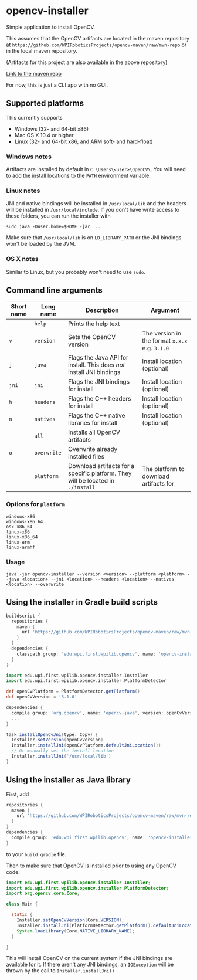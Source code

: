 # opencv-installer
Simple application to install OpenCV.

This assumes that the OpenCV artifacts are located in the maven repository at `https://github.com/WPIRoboticsProjects/opencv-maven/raw/mvn-repo` or in the local maven repository.

(Artifacts for this project are also available in the above repository)

[Link to the maven repo](https://github.com/WPIRoboticsProjects/opencv-maven/tree/mvn-repo)

For now, this is just a CLI app with no GUI.

## Supported platforms
This currently supports  

- Windows (32- and 64-bit x86)  
- Mac OS X 10.4 or higher  
- Linux (32- and 64-bit x86, and ARM soft- and hard-float)

### Windows notes

Artifacts are installed by default in `C:\Users\<user>\OpenCV\`. You will need to add the install locations to the `PATH` environment variable. 

### Linux notes

JNI and native bindings will be installed in `/usr/local/lib` and the headers will be installed in `/usr/local/include`. If you don't have write access to these folders, you can run the installer with 

`sudo java -Duser.home=$HOME -jar ...`

Make sure that `/usr/local/lib` is on `LD_LIBRARY_PATH` or the JNI bindings won't be loaded by the JVM.

### OS X notes

Similar to Linux, but you probably won't need to use `sudo`.


## Command line arguments

Short name | Long name | Description | Argument
---|---|---|---
| | `help` | Prints the help text | 
`v` | `version` | Sets the OpenCV version | The version in the format `x.x.x` e.g. `3.1.0`
`j` | `java` | Flags the Java API for install. This does _not_ install JNI bindings | Install location (optional)
`jni` | `jni` | Flags the JNI bindings for install | Install location (optional)
`h` | `headers` | Flags the C++ headers for install | Install location (optional)
`n` | `natives` | Flags the C++ native libraries for install | Install location (optional)
| | `all` | Installs all OpenCV artifacts
| `o` | `overwrite` | Overwrite already installed files
| | `platform` | Download artifacts for a specific platform. They will be located in `./install` | The platform to download artifacts for

### Options for `platform`
```
windows-x86
windows-x86_64
osx-x86_64
linux-x86
linux-x86_64
linux-arm
linux-armhf
```

### Usage
```
java -jar opencv-installer --version <version> --platform <platform> --java <location> --jni <location> --headers <location> --natives <location> --overwrite
```

## Using the installer in Gradle build scripts

```groovy
buildscript {
  repositories {
    maven {
      url 'https://github.com/WPIRoboticsProjects/opencv-maven/raw/mvn-repo'
    }
  }
  dependencies {
    classpath group: 'edu.wpi.first.wpilib.opencv', name: 'opencv-installer', version: '+'
  }
}

import edu.wpi.first.wpilib.opencv.installer.Installer
import edu.wpi.first.wpilib.opencv.installer.PlatformDetector

def openCvPlatform = PlatformDetector.getPlatform()
def openCvVersion = '3.1.0'

dependencies {
  compile group: 'org.opencv', name: 'opencv-java', version: openCvVersion
  ...
}

task installOpenCvJni(type: Copy) {
  Installer.setVersion(openCvVersion)
  Installer.installJni(openCvPlatform.defaultJniLocation())
  // Or manually set the install location
  Installer.installJni('/usr/local/lib')
}
```

## Using the installer as Java library

First, add

```groovy
repositories {
  maven {
    url 'https://github.com/WPIRoboticsProjects/opencv-maven/raw/mvn-repo'
  }
}
dependencies {
  compile group: 'edu.wpi.first.wpilib.opencv', name: 'opencv-installer', version: '+'
}
```

to your `build.gradle` file.

Then to make sure that OpenCV is installed prior to using any OpenCV code:

```java
import edu.wpi.first.wpilib.opencv.installer.Installer;
import edu.wpi.first.wpilib.opencv.installer.PlatformDetector;
import org.opencv.core.Core;

class Main {

  static {
    Installer.setOpenCvVersion(Core.VERSION);
    Installer.installJni(PlatformDetector.getPlatform().defaultJniLocation());
    System.loadLibrary(Core.NATIVE_LIBRARY_NAME);
  }

}
```

This will install OpenCV on the current system if the JNI bindings are available for it. If there aren't any JNI bindings, an `IOException` will be thrown by the call to `Installer.installJni()`
